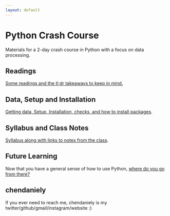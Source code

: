 ```yaml
---
layout: default
---
```


# Python Crash Course

Materials for a 2-day crash course in Python with a focus on data processing.

## Readings

[Some readings and the tl;dr takeaways to keep in mind.](./readings.html)

## Data, Setup and Installation

[Getting data, Setup, Installation, checks, and how to install packages](./setup.html).

## Syllabus and Class Notes

[Syllabus along with links to notes from the class](./syllabus.html).

## Future Learning

Now that you have a general sense of how to use Python,
[where do you go from there?](./future_learning.html)

## chendaniely

If you ever need to reach me, chendaniely is my twitter/github/gmail/instagram/website :)
